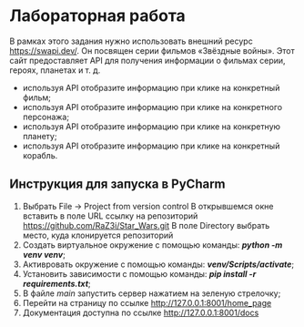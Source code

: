 # Лабораторная работа
В рамках этого задания нужно использовать внешний ресурс https://swapi.dev/.
Он посвящен серии фильмов «Звёздные войны». Этот сайт предоставляет API для получения информации о фильмах серии, героях, планетах и т. д.
 - используя API отобразите информацию при клике на конкретный фильм;
 - используя API отобразите информацию при клике на конкретного персонажа;
 - используя API отобразите информацию при клике на конкретную планету;
 - используя API отобразите информацию при клике на конкретный корабль.

## Инструкция для запуска в PyCharm

1. Выбрать File -> Project from version control В открывшемся окне вставить в поле URL ссылку на репозиторий https://github.com/RaZ3i/Star_Wars.git В поле Directory выбрать место, куда клонируется репозиторий
2. Создать виртуальное окружение с помощью команды: **_python -m venv venv_**;
3. Активровать окружение с помощью команды: **_venv/Scripts/activate_**;
4. Установить зависимости с помощью команды: **_pip install -r requirements.txt_**;
5. В файле _main_ запустить сервер нажатием на зеленую стрелочку;
6. Перейти на страницу  по ссылке http://127.0.0.1:8001/home_page
7. Документация доступна по ссылке http://127.0.0.1:8001/docs
